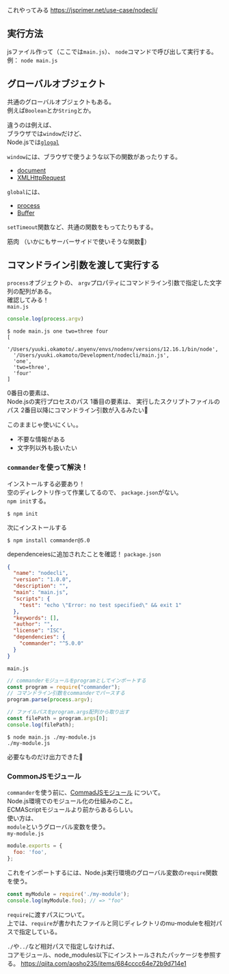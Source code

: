 これやってみる
https://jsprimer.net/use-case/nodecli/

## 実行方法
jsファイル作って（ここでは`main.js`）、 `node`コマンドで呼び出して実行する。
例： `node main.js`

## グローバルオブジェクト
共通のグローバルオブジェクトもある。  
例えば`Boolean`とか`String`とか。

違うのは例えば、  
ブラウザでは`window`だけど、  
Node.jsでは[`glogal`](https://nodejs.org/docs/latest-v12.x/api/globals.html)

`window`には、ブラウザで使うような以下の関数があったりする。
- [document](https://developer.mozilla.org/ja/docs/Web/API/Document)
- [XMLHttpRequest](https://developer.mozilla.org/ja/docs/Web/API/XMLHttpRequest)

`global`には、
- [process](https://nodejs.org/docs/latest-v12.x/api/process.html#process_process)
- [Buffer](https://nodejs.org/docs/latest-v12.x/api/buffer.html)

`setTimeout`関数など、共通の関数をもってたりもする。  

筋肉 （いかにもサーバーサイドで使いそうな関数:eyes:）

## コマンドライン引数を渡して実行する
`process`オブジェクトの、 `argv`プロパティにコマンドライン引数で指定した文字列の配列がある。  
確認してみる！  
`main.js`
```js
console.log(process.argv)
```
```shell
$ node main.js one two=three four
[
  '/Users/yuuki.okamoto/.anyenv/envs/nodenv/versions/12.16.1/bin/node',
  '/Users/yuuki.okamoto/Development/nodecli/main.js',
  'one',
  'two=three',
  'four'
]
```
0番目の要素は、  
Node.jsの実行プロセスのパス
1番目の要素は、
実行したスクリプトファイルのパス
2番目以降にコマンドライン引数が入るみたい:eyes:

このままじゃ使いにくい。。
- 不要な情報がある
- 文字列以外も扱いたい

### `commander`を使って解決！
インストールする必要あり！  
空のディレクトリ作って作業してるので、 `package.json`がない。  
`npm init`する。
```shell
$ npm init
```
次にインストールする
```shell
$ npm install commander@5.0
```
dependenceiesに追加されたことを確認！
`package.json`
```json
{
  "name": "nodecli",
  "version": "1.0.0",
  "description": "",
  "main": "main.js",
  "scripts": {
    "test": "echo \"Error: no test specified\" && exit 1"
  },
  "keywords": [],
  "author": "",
  "license": "ISC",
  "dependencies": {
    "commander": "^5.0.0"
  }
}
```
`main.js`
```js
// commanderモジュールをprogramとしてインポートする
const program = require("commander");
// コマンドライン引数をcommanderでパースする
program.parse(process.argv);

// ファイルパスをprogram.args配列から取り出す
const filePath = program.args[0];
console.log(filePath);
```
```shell
$ node main.js ./my-module.js
./my-module.js
```
必要なものだけ出力できた:raised_hands:

### CommonJSモジュール
`commander`を使う前に、[CommadJSモジュール](https://nodejs.org/docs/latest/api/modules.html) について。  
Node.js環境でのモジュール化の仕組みのこと。  
ECMAScriptモジュールより前からあるらしい。  
使い方は、  
`module`というグローバル変数を使う。  
`my-module.js`
```js
module.exports = {
  foo: 'foo',
};
```
これをインポートするには、Node.js実行環境のグローバル変数の`require`関数を使う。
```js
const myModule = require('./my-module');
console.log(myModule.foo); // => "foo"
```
`require`に渡すパスについて。  
上では、`require`が書かれたファイルと同じディレクトリのmu-moduleを相対パスで指定している。

`./`や`../`など相対パスで指定しなければ、  
コアモジュール、node_modules以下にインストールされたパッケージを参照する。
https://qiita.com/aosho235/items/684cccc64e72b9d714e1






